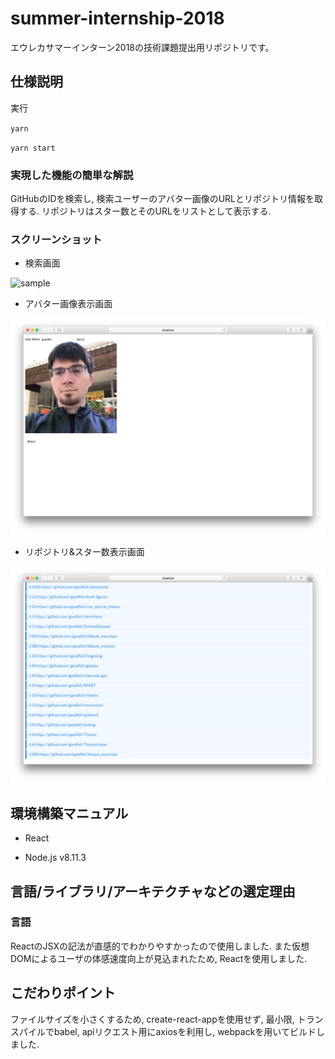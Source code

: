 # summer-internship-2018

エウレカサマーインターン2018の技術課題提出用リポジトリです。

## 仕様説明

実行

`yarn`

`yarn start`

### 実現した機能の簡単な解説

GitHubのIDを検索し, 検索ユーザーのアバター画像のURLとリポジトリ情報を取得する.
リポジトリはスター数とそのURLをリストとして表示する.

### スクリーンショット

* 検索画面

![sample](./inde.png)

* アバター画像表示画面

![sample](./image.png)

* リポジトリ&スター数表示画面

![sample](./repo.png)

## 環境構築マニュアル

* React

* Node.js v8.11.3

## 言語/ライブラリ/アーキテクチャなどの選定理由

### 言語

ReactのJSXの記法が直感的でわかりやすかったので使用しました.
また仮想DOMによるユーザの体感速度向上が見込まれたため, Reactを使用しました.

## こだわりポイント

ファイルサイズを小さくするため, create-react-appを使用せず,
最小限, トランスパイルでbabel, apiリクエスト用にaxiosを利用し,
webpackを用いてビルドしました.